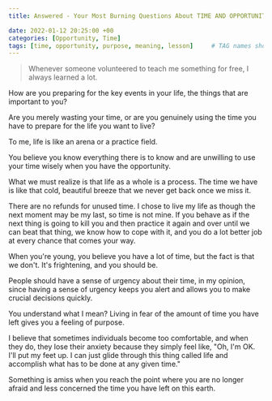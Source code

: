 ```yaml
---
title: Answered - Your Most Burning Questions About TIME AND OPPORTUNITY

date: 2022-01-12 20:25:00 +00
categories: [Opportunity, Time]
tags: [time, opportunity, purpose, meaning, lesson]     # TAG names should always be lowercase
---
```


> Whenever someone volunteered to teach me something for free, I always learned a lot.

How are you preparing for the key events in your life, the things that are important to you?

Are you merely wasting your time, or are you genuinely using the time you have to prepare for the life you want to live?

To me, life is like an arena or a practice field.

You believe you know everything there is to know and are unwilling to use your time wisely when you have the opportunity. 

What we must realize is that life as a whole is a process. The time we have is like that cold, beautiful breeze that we never get back once we miss it. 

There are no refunds for unused time. I chose to live my life as though the next moment may be my last, so time is not mine. If you behave as if the next thing is going to kill you and then practice it again and over until we can beat that thing, we know how to cope with it, and you do a lot better job at every chance that comes your way.

When you're young, you believe you have a lot of time, but the fact is that we don't. It's frightening, and you should be.

People should have a sense of urgency about their time, in my opinion, since having a sense of urgency keeps you alert and allows you to make crucial decisions quickly. 

You understand what I mean? Living in fear of the amount of time you have left gives you a feeling of purpose.

I believe that sometimes individuals become too comfortable, and when they do, they lose their anxiety because they simply feel like, "Oh, I'm OK. I'll put my feet up. I can just glide through this thing called life and accomplish what has to be done at any given time."

Something is amiss when you reach the point where you are no longer afraid and less concerned the time you have left on this earth.